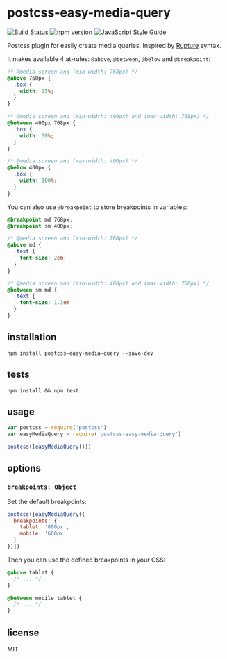# postcss-easy-media-query

[![Build Status](https://travis-ci.org/gsantiago/postcss-easy-media-query.svg?branch=master)](https://travis-ci.org/gsantiago/postcss-easy-media-query)
[![npm version](https://badge.fury.io/js/postcss-easy-media-query.svg)](http://badge.fury.io/js/postcss-easy-media-query)
[![JavaScript Style Guide](https://img.shields.io/badge/code%20style-standard-brightgreen.svg)](http://standardjs.com/)

Postcss plugin for easily create media queries. Inspired by [Rupture]() syntax.

It makes available 4 at-rules:
`@above`, `@between`, `@below` and `@breakpoint`:

```css
/* @media screen and (min-width: 768px) */
@above 768px {
  .box {
    width: 25%;
  }
}

/* @media screen and (min-width: 400px) and (max-width: 768px) */
@between 400px 768px {
  .box {
    width: 50%;
  }
}

/* @media screen and (max-width: 400px) */
@below 400px {
  .box {
    width: 100%;
  }
}
```

You can also use `@breakpoint` to store breakpoints in variables:

```css
@breakpoint md 768px;
@breakpoint sm 400px;

/* @media screen and (min-width: 768px) */
@above md {
  .text {
    font-size: 2em;
  }
}

/* @media screen and (min-width: 400px) and (max-width: 768px) */
@between sm md {
  .text {
    font-size: 1.3em
  }
}
```

## installation

`npm install postcss-easy-media-query --save-dev`

## tests

`npm install && npm test`

## usage

```js
var postcss = require('postcss')
var easyMediaQuery = require('postcss-easy-media-query')

postcss([easyMediaQuery()])
```

## options

### `breakpoints: Object`

Set the default breakpoints:

```js
postcss([easyMediaQuery({
  breakpoints: {
    tablet: '800px',
    mobile: '600px'
  }
})])
```

Then you can use the defined breakpoints in your CSS:

```css
@above tablet {
  /* ... */
}

@between mobile tablet {
  /* ... */
}
```

## license

MIT
